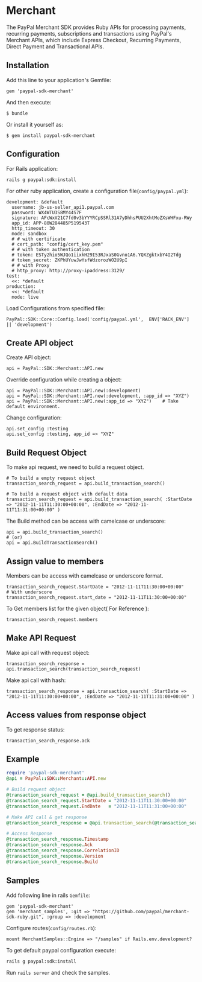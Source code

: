 # Merchant

The PayPal Merchant SDK provides Ruby APIs for processing payments, recurring payments, subscriptions and transactions using PayPal's Merchant APIs, which include Express Checkout, Recurring Payments, Direct Payment and Transactional APIs.

## Installation

Add this line to your application's Gemfile:

    gem 'paypal-sdk-merchant'

And then execute:

    $ bundle

Or install it yourself as:

    $ gem install paypal-sdk-merchant

## Configuration

For Rails application:

    rails g paypal:sdk:install

For other ruby application, create a configuration file(`config/paypal.yml`):

    development: &default
      username: jb-us-seller_api1.paypal.com
      password: WX4WTU3S8MY44S7F
      signature: AFcWxV21C7fd0v3bYYYRCpSSRl31A7yDhhsPUU2XhtMoZXsWHFxu-RWy
      app_id: APP-80W284485P519543T
      http_timeout: 30
      mode: sandbox
      # # with certificate
      # cert_path: "config/cert_key.pem"
      # # with token authentication
      # token: ESTy2hio5WJQo1iixkH29I53RJxaS0Gvno1A6.YQXZgktxbY4I2Tdg
      # token_secret: ZKPhUYuwJwYsfWdzorozWO2U9pI
      # # with Proxy
      # http_proxy: http://proxy-ipaddress:3129/
    test:
      <<: *default
    production:
      <<: *default
      mode: live

Load Configurations from specified file:

    PayPal::SDK::Core::Config.load('config/paypal.yml',  ENV['RACK_ENV'] || 'development')

## Create API object

Create API object:

    api = PayPal::SDK::Merchant::API.new

Override configuration while creating a object:

    api = PayPal::SDK::Merchant::API.new(:development)
    api = PayPal::SDK::Merchant::API.new(:development, :app_id => "XYZ")
    api = PayPal::SDK::Merchant::API.new(:app_id => "XYZ")    # Take default environment.

Change configuration:

    api.set_config :testing
    api.set_config :testing, app_id => "XYZ"


## Build Request Object

To make api request, we need to build a request object.

    # To build a empty request object
    transaction_search_request = api.build_transaction_search()

    # To build a request object with default data
    transaction_search_request = api.build_transaction_search( :StartDate => "2012-11-11T11:30:00+00:00", :EndDate => "2012-11-11T11:31:00+00:00" )

The Build method can be access with camelcase or underscore:

    api = api.build_transaction_search()
    # (or)
    api = api.BuildTransactionSearch()

## Assign value to members

Members can be access with camelcase or underscore format.

    transaction_search_request.StartDate = "2012-11-11T11:30:00+00:00"
    # With underscore
    transaction_search_request.start_date = "2012-11-11T11:30:00+00:00"

To Get members list for the given object( For Reference ):

    transaction_search_request.members

## Make API Request

Make api call with request object:

    transaction_search_response = api.transaction_search(transaction_search_request)

Make api call with hash:

    transaction_search_response = api.transaction_search( :StartDate => "2012-11-11T11:30:00+00:00", :EndDate => "2012-11-11T11:31:00+00:00" )

## Access values from response object

To get response status:

    transaction_search_response.ack


## Example

```ruby
require 'paypal-sdk-merchant'
@api = PayPal::SDK::Merchant::API.new

# Build request object
@transaction_search_request = @api.build_transaction_search()
@transaction_search_request.StartDate = "2012-11-11T11:30:00+00:00"
@transaction_search_request.EndDate   = "2012-11-11T11:31:00+00:00"

# Make API call & get response
@transaction_search_response = @api.transaction_search(@transaction_search_request)

# Access Response
@transaction_search_response.Timestamp
@transaction_search_response.Ack
@transaction_search_response.CorrelationID
@transaction_search_response.Version
@transaction_search_response.Build
```

## Samples

Add following line in rails `Gemfile`:

    gem 'paypal-sdk-merchant'
    gem 'merchant_samples', :git => "https://github.com/paypal/merchant-sdk-ruby.git", :group => :development

Configure routes(`config/routes.rb`):

    mount MerchantSamples::Engine => "/samples" if Rails.env.development?

To get default paypal configuration execute:

    rails g paypal:sdk:install

Run `rails server` and check the samples.

